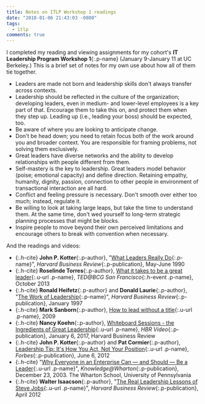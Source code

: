 ```yaml
---
title: Notes on ITLP Workshop 1 readings
date: "2018-01-06 21:43:03 -0800"
tags:
  - itlp
comments: true
---
```


I completed my reading and viewing assignments for my cohort's <span class="h-event">__IT Leadership Program Workshop 1__{:.p-name} (<time class="dt-start" datetime="2017-01-09">January 9</time>-<time class="dt-start" datetime="2017-01-11">January 11</time> at <span class="p-location">UC Berkeley</span>.) This is a brief set of notes for my own use about how all of them tie together. <!--more-->

* Leaders are made not born and leadership skills don't always transfer across contexts.  
* Leadership should be reflected in the culture of the organization; developing leaders, even in medium- and lower-level employees is a key part of that. Encourage them to take this on, and protect them when they step up. Leading up (i.e., leading your boss) should be expected, too.
* Be aware of where you are looking to anticipate change.
* Don't be head down; you need to retain focus both of the work around you and broader context. You are responsible for framing problems, not solving them exclusively.  
* Great leaders have diverse networks and the ability to develop relationships with people different from them.
* Self-mastery is the key to leadership. Great leaders model behavior (poise; emotional capacity) and define direction. Retaining empathy, humanity, dignity, passion, connection to other people in environment of transactional interaction are all hard.
* Conflict and feeling pressure is necessary. Don't smooth over either too much; instead, regulate it.
* Be willing to look at taking large leaps, but take the time to understand them. At the same time, don't wed yourself to long-term strategic planning processes that might be blocks.
* Inspire people to move beyond their own perceived limitations and encourage others to break with convention when necessary.

And the readings and videos:

* {:.h-cite} __John P. Kotter__{:.p-author}, "[What Leaders Really Do](#){:.p-name}", _Harvard Business Review_{:.p-publication}, <time class="dt-published" datetime="1990-05">May-June 1990</time>
* {:.h-cite} __Roselinde Torres__{:.p-author}, [What it takes to be a great leader](https://www.ted.com/talks/roselinde_torres_what_it_takes_to_be_a_great_leader/transcript){:.u-url .p-name}, _TED@BCG San Francisco_{:.h-event .p-name}, <time class="dt-published" datetime="2013-10">October 2013
* {:.h-cite} __Ronald Heifetz__{:.p-author} and __Donald Laurie__{:.p-author}, "[The Work of Leadership](#){:.p-name}", _Harvard Business Review_{:.p-publication}, <time class="dt-published" datetime="1997-01">January 1997</time>
* {:.h-cite} __Mark Sanborn__{:.p-author}, [How to lead without a title](https://www.youtube.com/watch?v=RDJ8kGIDGSI){:.u-url .p-name}, <time class="dt-published">2009</time>
* {:.h-cite} __Nancy Koehn__{:.p-author}, [Whiteboard Sessions - the Ingredients of Great Leadership](https://hbr.org/video/5272934227001/whiteboard-session-the-ingredients-of-great-leadership){:.u-url .p-name}, _HBR Video_{:.p-publication}, <time class="dt-published" datetime="2017-01-06">January 6, 2017</time>, <span class="p-publisher">Harvard Business Review</span>
* {:.h-cite} __John P. Kotter__{:.p-author} and __Pat Cormier__{:.p-author}, [Leadership Tip: It's How You Act, Not Your Position](https://www.forbes.com/sites/johnkotter/2012/06/06/leadership-tip-its-about-how-you-act-not-your-position/){:.u-url .p-name}, _Forbes_{:.p-publication}, <time class="dt-published" datetime="2012-06-06">June 6, 2012</time>
* {:.h-cite} "[Why Everyone in an Enterprise Can — and Should — Be a Leader](http://knowledge.wharton.upenn.edu/article/why-everyone-in-an-enterprise-can-and-should-be-a-leader/){:.u-url .p-name}", _Knowledge@Wharton_{:.p-publication}, <time class="dt-published" datetime="2003-12-23">December 23, 2003</time>. <span class="p-publisher">The Wharton School, University of Pennsylvania</span>
* {:.h-cite} __Walter Isaacson__{:.p-author}, "[The Real Leadership Lessons of Steve Jobs](https://assets.aspeninstitute.org/content/uploads/files/content/docs/about/HBR-Isaacson.pdf){:.u-url .p-name}", _Harvard Business Review_{:.p-publication}, <time class="dt-published" datetime="2012-04">April 2012</time>
